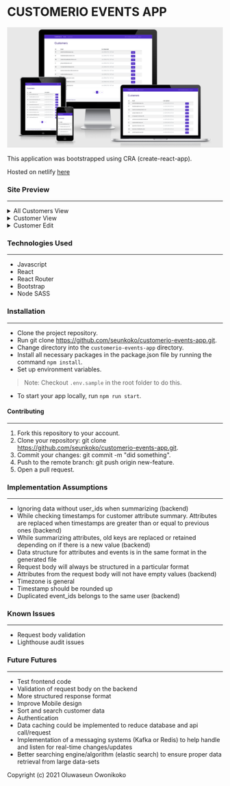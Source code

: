 # CUSTOMERIO EVENTS APP

![img](https://raw.githubusercontent.com/seunkoko/customerio-events-app/master/public/responsive.png)

This application was bootstrapped using CRA (create-react-app).

Hosted on netlify [here](https://customerio-events.netlify.app)


### Site Preview
---
<details>
<summary>All Customers View</summary>

![img](https://raw.githubusercontent.com/seunkoko/customerio-events-app/master/public/customers.png)
</details>

<details>
<summary>Customer View</summary>

![img](https://raw.githubusercontent.com/seunkoko/customerio-events-app/master/public/customerView.png)
</details>

<details>
<summary>Customer Edit</summary>

![img](https://raw.githubusercontent.com/seunkoko/customerio-events-app/master/public/customerEdit.png)
</details>


### Technologies Used
---

- Javascript
- React
- React Router
- Bootstrap
- Node SASS


### Installation
---

- Clone the project repository.
- Run git clone https://github.com/seunkoko/customerio-events-app.git.
- Change directory into the `customerio-events-app` directory.
- Install all necessary packages in the package.json file by running the command `npm install`.
- Set up environment variables.
> Note: Checkout `.env.sample` in the root folder to do this.
- To start your app locally, run `npm run start`.


#### Contributing
---

1. Fork this repository to your account.
2. Clone your repository: git clone https://github.com/seunkoko/customerio-events-app.git.
4. Commit your changes: git commit -m "did something".
5. Push to the remote branch: git push origin new-feature.
6. Open a pull request.


### Implementation Assumptions
---
- Ignoring data without user_ids when summarizing (backend)
- While checking timestamps for customer attribute summary. Attributes are replaced when timestamps are greater than or equal to previous ones (backend)
- While summarizing attributes, old keys are replaced or retained depending on if there is a new value (backend)
- Data structure for attributes and events is in the same format in the generated file
- Request body will always be structured in a particular format
- Attributes from the request body will not have empty values (backend)
- Timezone is general
- Timestamp should be rounded up
- Duplicated event_ids belongs to the same user (backend)


### Known Issues
---
- Request body validation
- Lighthouse audit issues


### Future Futures
---
- Test frontend code
- Validation of request body on the backend
- More structured response format
- Improve Mobile design
- Sort and search customer data
- Authentication
- Data caching could be implemented to reduce database and api call/request
- Implementation of a messaging systems (Kafka or Redis) to help handle and listen for real-time changes/updates
- Better searching engine/algorithm (elastic search) to ensure proper data retrieval from large data-sets


Copyright (c) 2021 Oluwaseun Owonikoko
